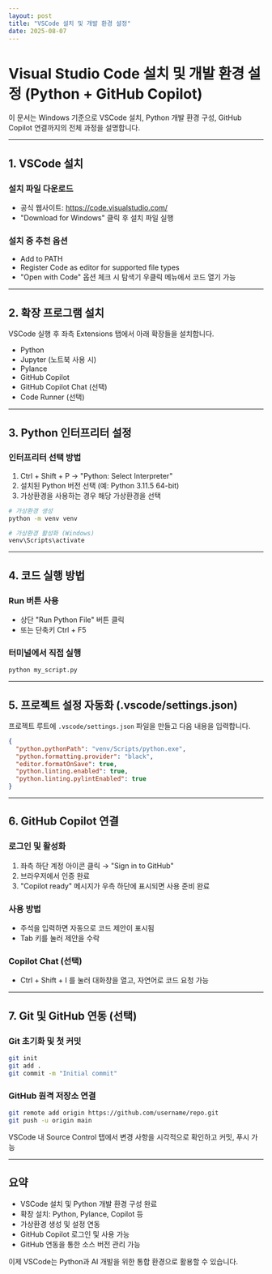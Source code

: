 ```yaml
---
layout: post
title: "VSCode 설치 및 개발 환경 설정"
date: 2025-08-07
---
```


# Visual Studio Code 설치 및 개발 환경 설정 (Python + GitHub Copilot)

이 문서는 Windows 기준으로 VSCode 설치, Python 개발 환경 구성, GitHub Copilot 연결까지의 전체 과정을 설명합니다.

---

## 1. VSCode 설치

### 설치 파일 다운로드

- 공식 웹사이트: https://code.visualstudio.com/
- "Download for Windows" 클릭 후 설치 파일 실행

### 설치 중 추천 옵션

- Add to PATH
- Register Code as editor for supported file types
- "Open with Code" 옵션 체크 시 탐색기 우클릭 메뉴에서 코드 열기 가능

---

## 2. 확장 프로그램 설치

VSCode 실행 후 좌측 Extensions 탭에서 아래 확장들을 설치합니다.

- Python
- Jupyter (노트북 사용 시)
- Pylance
- GitHub Copilot
- GitHub Copilot Chat (선택)
- Code Runner (선택)

---

## 3. Python 인터프리터 설정

### 인터프리터 선택 방법

1. Ctrl + Shift + P → "Python: Select Interpreter"
2. 설치된 Python 버전 선택 (예: Python 3.11.5 64-bit)
3. 가상환경을 사용하는 경우 해당 가상환경을 선택

```bash
# 가상환경 생성
python -m venv venv

# 가상환경 활성화 (Windows)
venv\Scripts\activate
```

---

## 4. 코드 실행 방법

### Run 버튼 사용

- 상단 "Run Python File" 버튼 클릭
- 또는 단축키 Ctrl + F5

### 터미널에서 직접 실행

```bash
python my_script.py
```

---

## 5. 프로젝트 설정 자동화 (.vscode/settings.json)

프로젝트 루트에 `.vscode/settings.json` 파일을 만들고 다음 내용을 입력합니다.

```json
{
  "python.pythonPath": "venv/Scripts/python.exe",
  "python.formatting.provider": "black",
  "editor.formatOnSave": true,
  "python.linting.enabled": true,
  "python.linting.pylintEnabled": true
}
```

---

## 6. GitHub Copilot 연결

### 로그인 및 활성화

1. 좌측 하단 계정 아이콘 클릭 → "Sign in to GitHub"
2. 브라우저에서 인증 완료
3. "Copilot ready" 메시지가 우측 하단에 표시되면 사용 준비 완료

### 사용 방법

- 주석을 입력하면 자동으로 코드 제안이 표시됨
- Tab 키를 눌러 제안을 수락

### Copilot Chat (선택)

- Ctrl + Shift + I 를 눌러 대화창을 열고, 자연어로 코드 요청 가능

---

## 7. Git 및 GitHub 연동 (선택)

### Git 초기화 및 첫 커밋

```bash
git init
git add .
git commit -m "Initial commit"
```

### GitHub 원격 저장소 연결

```bash
git remote add origin https://github.com/username/repo.git
git push -u origin main
```

VSCode 내 Source Control 탭에서 변경 사항을 시각적으로 확인하고 커밋, 푸시 가능

---

## 요약

- VSCode 설치 및 Python 개발 환경 구성 완료
- 확장 설치: Python, Pylance, Copilot 등
- 가상환경 생성 및 설정 연동
- GitHub Copilot 로그인 및 사용 가능
- GitHub 연동을 통한 소스 버전 관리 가능

이제 VSCode는 Python과 AI 개발을 위한 통합 환경으로 활용할 수 있습니다.
